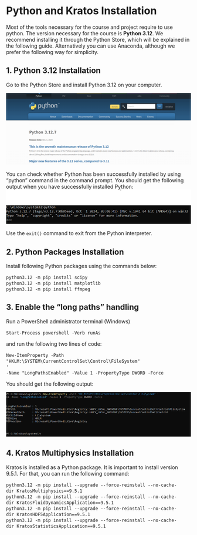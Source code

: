 # Python and Kratos Installation
Most of the tools necessary for the course and project require to use python. The version necessary for the course is **Python 3.12**. We recommend installing it through the Python Store, which will be explained in the following guide. Alternatively you can use Anaconda, although we prefer the following way for simplicity.

## **1. Python 3.12 Installation**
Go to the Python Store and install Python 3.12 on your computer.

![python_3_12](../../../../../images/WindEngineering/python_3_12.PNG)

You can check whether Python has been successfully installed by using  “python” command in the command prompt. You should get the following output when you have successfully installed Python:
![python_3_12_output](../../../../../images/WindEngineering/python_3_12_output.PNG)

Use the `exit()` command to exit from the Python interpreter.


## **2. Python Packages Installation**
Install following Python packages using the commands below:

```console
python3.12 -m pip install scipy
python3.12 -m pip install matplotlib
python3.12 -m pip install ffmpeg
```

## **3. Enable the “long paths” handling**
Run a PowerShell administrator terminal (Windows)

```console
Start-Process powershell -Verb runAs
```

and run the following two lines of code:

```console
New-ItemProperty -Path "HKLM:\SYSTEM\CurrentControlSet\Control\FileSystem"
'
-Name "LongPathsEnabled" -Value 1 -PropertyType DWORD -Force
```

You should get the following output:

![long_paths_handling](../../../../../images/WindEngineering/long_paths_handling.png)

## **4. Kratos Multiphysics Installation**
Kratos is installed as a Python package. It is important to install version 9.5.1. For that, you can run the following command:

```console
python3.12 -m pip install --upgrade --force-reinstall --no-cache-dir KratosMultiphysics==9.5.1
python3.12 -m pip install --upgrade --force-reinstall --no-cache-dir KratosFluidDynamicsApplication==9.5.1
python3.12 -m pip install --upgrade --force-reinstall --no-cache-dir KratosHDF5Application==9.5.1
python3.12 -m pip install --upgrade --force-reinstall --no-cache-dir KratosStatisticsApplication==9.5.1
```
